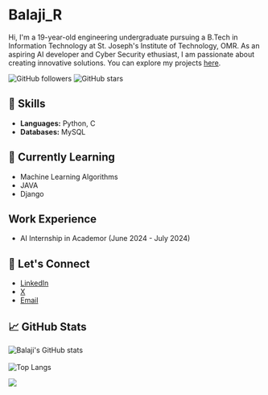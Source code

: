 # Balaji_R

Hi, I'm a 19-year-old engineering undergraduate pursuing a B.Tech in Information Technology at St. Joseph's Institute of Technology, OMR. As an aspiring AI developer and Cyber Security ethusiast, I am passionate about creating innovative solutions. You can explore my projects [here](#).

![GitHub followers](https://img.shields.io/github/followers/CodeExplorer-23?label=Follow&style=social) ![GitHub stars](https://img.shields.io/github/stars/your-github-username?affiliations=OWNER%2CCOLLABORATOR%2CORGANIZATION_MEMBER&style=social)

## 🔧 Skills
- **Languages:** Python, C
- **Databases:** MySQL

## 🌱 Currently Learning
- Machine Learning Algorithms
- JAVA
- Django

## Work Experience
- AI Internship in Academor (June 2024 - July 2024)

## 💬 Let's Connect
- [LinkedIn](https://www.linkedin.com/in/balaji-ramu-437b51290/)
- [X](https://x.com/r_balaji242005)
- [Email](mailto:balajiramu23@gmail.com)

## 📈 GitHub Stats
![Balaji's GitHub stats](https://github-readme-stats.vercel.app/api?username=CodeExplorer-23&show_icons=true&theme=radical)<br>
<br>
![Top Langs](https://github-readme-stats.vercel.app/api/top-langs/?username=CodeExplorer-23&layout=compact)

![](https://komarev.com/ghpvc/?username=CodeExplorer-23&color=red)
